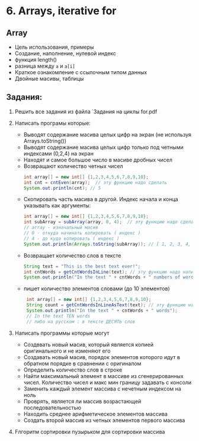 # 6. Arrays, iterative for

## Array
* Цель использования, примеры 
* Создание, наполнение, нулевой индекс
* функция length()
* разница между `a` и `a[i]`
* Краткое ознакомление с ссылочным типом данных
* Двойные масивы, таблицы  

## Задания: 

1. Решить все задания из файла  `Задания на циклы for.pdf

2. Написать програмы которые: 
    * Выводят содержание масива целых цифр на экран (не используя Arrays.toString())
    * Выводят содержание масива целых цифр только под четными индексами (0,2,4) на экран
    * Находят и самое большое число в масиве дробных чисел
    * Возвращают количество четных чисел 
        ```java
       int array[] = new int[] {1,2,3,4,5,6,7,8,9,10};
       int cnt = cntEven(array);  // эту функцию надо сделать 
       System.out.println(cnt); // 5
        ```
    * Скопировать часть масива в другой. Индекс начала и конца указывать как аргументы:
        ```java
       int array[] = new int[] {1,2,3,4,5,6,7,8,9,10};
       int subArray = subArray(array, 0, 4);  // эту функцию надо сделать 
       // array - изначальный масив
       // 0 - откуда начинать копировать ( индекс ) 
       // 4 - до куда копировать ( индекс ) 
       System.out.println(Arrays.toString(subArray)); // [ 1, 2, 3, 4, 5 ]
       ```
    * Возвращает количество слов в тексте
       ```java
       String text = "This is the best text ever!";
       int cntWords = getCntWordsInLine(text); // эту функцию надо написать 
       System.out.println("In the text " + cntWords + " numbers of words");
        ```
   * пишет количество элементов словами (до 10 элементов) 
     ```java
      int array[] = new int[] {1,2,3,4,5,6,7,8,9,10};
      String count = getCntWordsInLineAsText(text); // эту функцию надо написать 
      System.out.println("In the text " + cntWords + " words");
      // In the text TEN words
      // либо на русском : в тексте ДЕСЯТЬ слов
       ``` 
   

3. Написать программы которые могут 

   * Создввать новый масив, который является копией оригинального и не изменяют его
    * Создавать новый масив, порядок элементов которого идут в обратном порядке в сравнении с оригиналом
    * Определить количество слов в строке  
    * Найти максимальный элемент в массиве из сгенерированных чисел. Количество чисел и макс мин границу задавать с консоли
    * Заменить каждый элемент массива с нечетным индексом на ноль
    * Проврять, является ли массив возрастающей последовательностью  
    * Находить среднее арифметическое элементов массива  
    * Создать второй массив из четных элементов первого массива 


5. Fлгоритм сортировки пузырьком для сортировки массива
